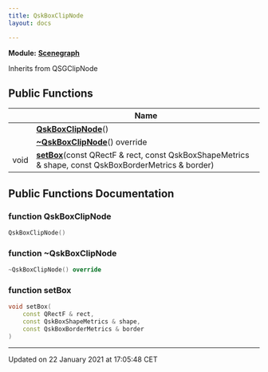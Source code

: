 ```yaml
---
title: QskBoxClipNode
layout: docs

---
```



**Module:** **[Scenegraph](/docs/modules/group___scenegraph/)**



Inherits from QSGClipNode

## Public Functions

|                | Name           |
| -------------- | -------------- |
| | **[QskBoxClipNode](/docs/classes/class_qsk_box_clip_node/#function-qskboxclipnode)**() |
| | **[~QskBoxClipNode](/docs/classes/class_qsk_box_clip_node/#function-~qskboxclipnode)**() override |
| void | **[setBox](/docs/classes/class_qsk_box_clip_node/#function-setbox)**(const QRectF & rect, const QskBoxShapeMetrics & shape, const QskBoxBorderMetrics & border) |

## Public Functions Documentation

### function QskBoxClipNode

```cpp
QskBoxClipNode()
```


### function ~QskBoxClipNode

```cpp
~QskBoxClipNode() override
```


### function setBox

```cpp
void setBox(
    const QRectF & rect,
    const QskBoxShapeMetrics & shape,
    const QskBoxBorderMetrics & border
)
```


-------------------------------

Updated on 22 January 2021 at 17:05:48 CET